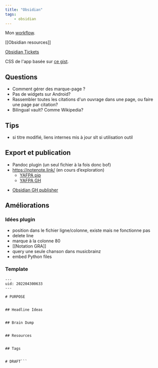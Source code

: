 ```yaml
---
title: "Obsidian"
tags:
    - obsidian
---
```


Mon [workflow](Obsidian%20workflow.md).

[[Obsidian resources]]

[Obsidian Tickets](Obsidian%20Tickets.md)

CSS de l'app basée sur [ce gist](https://gist.github.com/liamcain/1fd5f9b2e55b7eeff1e6a64dae2f212f).

## Questions
* Comment gérer des marque-page ?
* Pas de widgets sur Android?
* Rassembler toutes les citations d'un ouvrage dans une page,
  ou faire une page par citation?
* Bilingual vault? Comme Wikipedia?

## Tips

- si titre modifié, liens internes mis à jour slt si utilisation outil

## Export et publication
- Pandoc plugin (un seul fichier à la fois donc bof)
- https://notenote.link/ (en cours d’exploration)
    - [YAFPA pip](https://pypi.org/project/yafpa/)
    - [YAFPA GH](https://github.com/Mara-Li/yet-another-free-publish-alternative)
* [Obsidian GH publisher](https://github.com/ObsidianPublisher/obsidian-github-publisher)

## Améliorations

### Idées plugin

- position dans le fichier ligne/colonne,
  existe mais ne fonctionne pas
- delete line
- marque à la colonne 80
- [[Notation GRA]]
- query une seule chanson dans musicbrainz
- embed Python files

### Template
```
---  
uid: 202204300633  
---  
  
# PURPOSE  
  
  
## Headline Ideas  
  
  
## Brain Dump  
  
  
## Resources  
  
  
## Tags  
  
  
# DRAFT```
